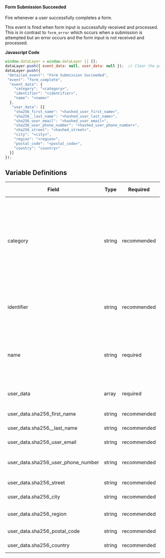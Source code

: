 #### Form Submission Succeeded

Fire whenever a user successfully completes a form.

This event is fired when form input is successfully received and processed. This is in contrast to `form_error` which occurs when a submission is attempted but an error occurs and the form input is not received and processed.

**Javascript Code**

```js
window.dataLayer = window.dataLayer || [];
dataLayer.push({ event_data: null, user_data: null });  // Clear the previous event_data object.
dataLayer.push({
 "detailed_event": "Form Submission Succeeded",
 "event": "form_complete",
  "event_data": {
    "category": "<category>",
    "identifier": "<identifier>",
    "name": "<name>"
  },
   "user_data": [{
    "sha256_first_name": "<hashed_user_first_name>",
    "sha256__last_name": "<hashed_user_last_name>",
    "sha256_user_email": "<hashed_user_email>",
    "sha256_user_phone_number": "<hashed_user_phone_number>",
    "sha256_street": "<hashed_street>",
    "city": "<city>",
    "region": "<region>",
    "postal_code": "<postal_code>",
    "country": "country>"
  }]
});

```

## Variable Definitions

|Field|Type|Required|Description|Example|Pattern|Min Length|Max Length|Minimum|Maximum|Multiple Of|
| --- | --- | --- | --- | --- | --- | --- | --- | --- | --- | --- |
|category|string|recommended|A human-readable identifier whose purpose will vary by event, but generally is used to group things (forms, links, videos) into loose associations based upon shared characteristics. If running low on custom dimensions, you may combine multiple categories together in this field, separated by greater than (>) or slash (/). See https://schema.org/category.|Job Application|||||||
|identifier|string|recommended|The form machine-readable name. This should be a unique value specific to this form, if one exists. If one does not exist, this can also be populated with the same value as the <name>.|form-12345|||||||
|name|string|required|The form human-readable name. This should be something that an analyst without a deep knowledge of the technical implementation of the site can easily identify the form with. It should be lowercase snake_case.|caregiver_1078_application|||||||
|user_data|array|required|An array containing user-provided data for enhanced conversions. Each object in the array represents a user.||||||||
|user_data.sha256_first_name|string|recommended|SHA-256 hashed value of the user's first name.||||||||
|user_data.sha256__last_name|string|recommended|SHA-256 hashed value of the user's last name.||||||||
|user_data.sha256_user_email|string|recommended|SHA-256 hashed value of the user's email address.||||||||
|user_data.sha256_user_phone_number|string|recommended|SHA-256 hashed value of the user's phone number (should be in E.164 format before hashing).||||||||
|user_data.sha256_street|string|recommended|SHA-256 hashed value of the user's street address.||||||||
|user_data.sha256_city|string|recommended|SHA-256 hashed value of the user's city.||||||||
|user_data.sha256_region|string|recommended|SHA-256 hashed value of the user's region (state or province).||||||||
|user_data.sha256_postal_code|string|recommended|SHA-256 hashed value of the user's postal code.||||||||
|user_data.sha256_country|string|recommended|SHA-256 hashed value of the user's country.|US|||||||
